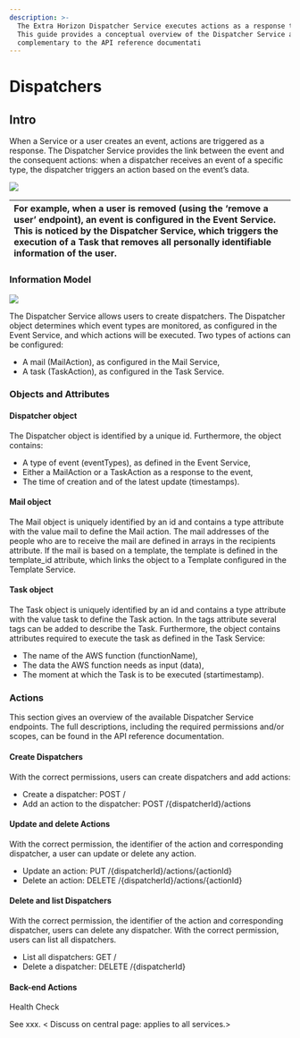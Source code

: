 ```yaml
---
description: >-
  The Extra Horizon Dispatcher Service executes actions as a response to events.
  This guide provides a conceptual overview of the Dispatcher Service and is
  complementary to the API reference documentati
---
```


# Dispatchers

## Intro

When a Service or a user creates an event, actions are triggered as a response. The Dispatcher Service provides the link between the event and the consequent actions: when a dispatcher receives an event of a specific type, the dispatcher triggers an action based on the event’s data.

![](https://lh6.googleusercontent.com/ObAJNZpGnAlDHYz5S8J1Vj3qoEXM_L2V4iisDw5-0FEW5k9HCiywDGKucauSHOPwmHQlSkkXS1wUey7wfUwA2vxFQHkI2Qi2D8AX5cm3UalcOofZP0LRA6Vh-nnnOr1Y6j9Zc4A=s0)

| For example, when a user is removed \(using the ‘remove a user’ endpoint\), an event is configured in the Event Service. This is noticed by the Dispatcher Service, which triggers the execution of a Task that removes all personally identifiable information of the user. |
| :--- |


### Information Model

![](https://lh5.googleusercontent.com/HWx1d8raCgb4krRTMaQXf87qrTNs1REe2KJTTrz1zZwSNbgrQIvOo7jhSTDDHOdujlccumzLal1gCDPHzAgWghYKjqrYJfoClSXRmrgzQhq15GUNhUchJmwY80LfIsrzz-oaU9Q=s0)

The Dispatcher Service allows users to create dispatchers. The Dispatcher object determines which event types are monitored, as configured in the Event Service, and which actions will be executed. Two types of actions can be configured:

* A mail \(MailAction\), as configured in the Mail Service,
* A task \(TaskAction\), as configured in the Task Service.

### Objects and Attributes

#### Dispatcher object

The Dispatcher object is identified by a unique id. Furthermore, the object contains:

* A type of event \(eventTypes\), as defined in the Event Service,
* Either a MailAction or a TaskAction as a response to the event,
* The time of creation and of the latest update \(timestamps\).

#### Mail object

The Mail object is uniquely identified by an id and contains a type attribute with the value mail to define the Mail action. The mail addresses of the people who are to receive the mail are defined in arrays in the recipients attribute. If the mail is based on a template, the template is defined in the template\_id attribute, which links the object to a Template configured in the Template Service.

#### Task object

The Task object is uniquely identified by an id and contains a type attribute with the value task to define the Task action. In the tags attribute several tags can be added to describe the Task. Furthermore, the object contains attributes required to execute the task as defined in the Task Service:

* The name of the AWS function \(functionName\), 
* The data the AWS function needs as input \(data\), 
* The moment at which the Task is to be executed \(startimestamp\).

### Actions

This section gives an overview of the available Dispatcher Service endpoints. The full descriptions, including the required permissions and/or scopes, can be found in the API reference documentation.

#### Create Dispatchers

With the correct permissions, users can create dispatchers and add actions:

* Create a dispatcher: POST /
* Add an action to the dispatcher: POST /{dispatcherId}/actions

#### Update and delete Actions

With the correct permission, the identifier of the action and corresponding dispatcher, a user can update or delete any action.

* Update an action: PUT /{dispatcherId}/actions/{actionId}
* Delete an action: DELETE /{dispatcherId}/actions/{actionId}

#### Delete and list Dispatchers

With the correct permission, the identifier of the action and corresponding dispatcher, users can delete any dispatcher. With the correct permission, users can list all dispatchers.

* List all dispatchers: GET /
* Delete a dispatcher: DELETE /{dispatcherId}

#### Back-end Actions

Health Check 

See xxx. &lt; Discuss on central page: applies to all services.&gt;  


